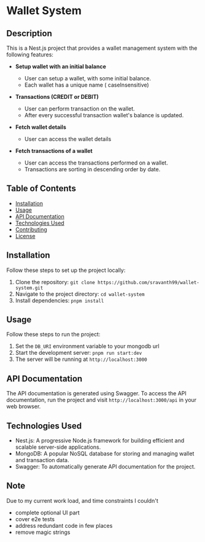 # Wallet System

## Description

This is a Nest.js project that provides a wallet management system with the following features:

- **Setup wallet with an initial balance**

  - User can setup a wallet, with some initial balance.
  - Each wallet has a unique name ( caseInsensitive)

- **Transactions (CREDIT or DEBIT)**

  - User can perform transaction on the wallet.
  - After every successful transaction wallet's balance is updated.

- **Fetch wallet details**

  - User can access the wallet details

- **Fetch transactions of a wallet**
  - User can access the transactions performed on a wallet.
  - Transactions are sorting in descending order by date.

## Table of Contents

- [Installation](#installation)
- [Usage](#usage)
- [API Documentation](#api-documentation)
- [Technologies Used](#technologies-used)
- [Contributing](#contributing)
- [License](#license)

## Installation

Follow these steps to set up the project locally:

1. Clone the repository: `git clone https://github.com/sravanth99/wallet-system.git`
2. Navigate to the project directory: `cd wallet-system`
3. Install dependencies: `pnpm install`

## Usage

Follow these steps to run the project:

1. Set the `DB_URI` environment variable to your mongodb url
2. Start the development server: `pnpm run start:dev`
3. The server will be running at `http://localhost:3000`

## API Documentation

The API documentation is generated using Swagger. To access the API documentation, run the project and visit `http://localhost:3000/api` in your web browser.

## Technologies Used

- Nest.js: A progressive Node.js framework for building efficient and scalable server-side applications.
- MongoDB: A popular NoSQL database for storing and managing wallet and transaction data.
- Swagger: To automatically generate API documentation for the project.

## Note

Due to my current work load, and time constraints I couldn't

- complete optional UI part
- cover e2e tests
- address redundant code in few places
- remove magic strings
